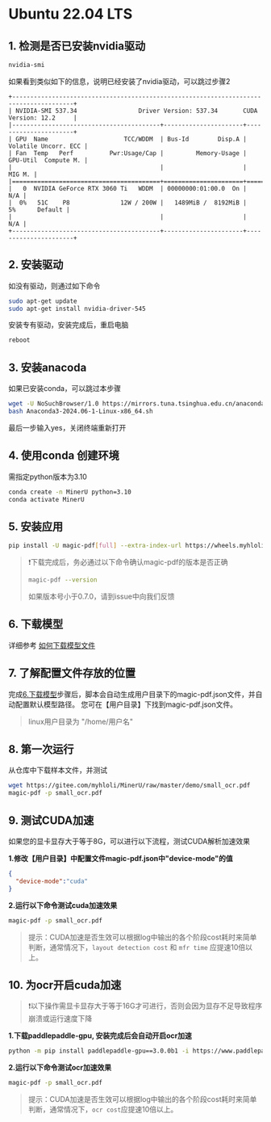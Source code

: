 # Ubuntu 22.04 LTS

## 1. 检测是否已安装nvidia驱动
```bash
nvidia-smi 
```
如果看到类似如下的信息，说明已经安装了nvidia驱动，可以跳过步骤2
```
+---------------------------------------------------------------------------------------+
| NVIDIA-SMI 537.34                 Driver Version: 537.34       CUDA Version: 12.2     |
|-----------------------------------------+----------------------+----------------------+
| GPU  Name                     TCC/WDDM  | Bus-Id        Disp.A | Volatile Uncorr. ECC |
| Fan  Temp   Perf          Pwr:Usage/Cap |         Memory-Usage | GPU-Util  Compute M. |
|                                         |                      |               MIG M. |
|=========================================+======================+======================|
|   0  NVIDIA GeForce RTX 3060 Ti   WDDM  | 00000000:01:00.0  On |                  N/A |
|  0%   51C    P8              12W / 200W |   1489MiB /  8192MiB |      5%      Default |
|                                         |                      |                  N/A |
+-----------------------------------------+----------------------+----------------------+
```
## 2. 安装驱动
如没有驱动，则通过如下命令
```bash
sudo apt-get update
sudo apt-get install nvidia-driver-545
```
安装专有驱动，安装完成后，重启电脑
```bash
reboot
```
## 3. 安装anacoda
如果已安装conda，可以跳过本步骤
```bash
wget -U NoSuchBrowser/1.0 https://mirrors.tuna.tsinghua.edu.cn/anaconda/archive/Anaconda3-2024.06-1-Linux-x86_64.sh
bash Anaconda3-2024.06-1-Linux-x86_64.sh
```
最后一步输入yes，关闭终端重新打开
## 4. 使用conda 创建环境
需指定python版本为3.10
```bash
conda create -n MinerU python=3.10
conda activate MinerU
```
## 5. 安装应用
```bash
pip install -U magic-pdf[full] --extra-index-url https://wheels.myhloli.com -i https://pypi.tuna.tsinghua.edu.cn/simple
```
> ❗️下载完成后，务必通过以下命令确认magic-pdf的版本是否正确
> 
> ```bash
> magic-pdf --version
>```
> 如果版本号小于0.7.0，请到issue中向我们反馈

## 6. 下载模型
详细参考 [如何下载模型文件](how_to_download_models_zh_cn.md)

## 7. 了解配置文件存放的位置
完成[6.下载模型](#6-下载模型)步骤后，脚本会自动生成用户目录下的magic-pdf.json文件，并自动配置默认模型路径。
您可在【用户目录】下找到magic-pdf.json文件。 
> linux用户目录为 "/home/用户名"

## 8. 第一次运行
从仓库中下载样本文件，并测试
```bash
wget https://gitee.com/myhloli/MinerU/raw/master/demo/small_ocr.pdf
magic-pdf -p small_ocr.pdf
```
## 9. 测试CUDA加速
如果您的显卡显存大于等于8G，可以进行以下流程，测试CUDA解析加速效果

**1.修改【用户目录】中配置文件magic-pdf.json中"device-mode"的值**
```json
{
  "device-mode":"cuda"
}
```
**2.运行以下命令测试cuda加速效果**
```bash
magic-pdf -p small_ocr.pdf
```
> 提示：CUDA加速是否生效可以根据log中输出的各个阶段cost耗时来简单判断，通常情况下，`layout detection cost` 和 `mfr time` 应提速10倍以上。

## 10. 为ocr开启cuda加速
> ❗️以下操作需显卡显存大于等于16G才可进行，否则会因为显存不足导致程序崩溃或运行速度下降

**1.下载paddlepaddle-gpu, 安装完成后会自动开启ocr加速**
```bash
python -m pip install paddlepaddle-gpu==3.0.0b1 -i https://www.paddlepaddle.org.cn/packages/stable/cu118/
```
**2.运行以下命令测试ocr加速效果**
```bash
magic-pdf -p small_ocr.pdf
```
> 提示：CUDA加速是否生效可以根据log中输出的各个阶段cost耗时来简单判断，通常情况下，`ocr cost`应提速10倍以上。
